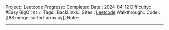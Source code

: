 Project:: Leetcode
Progress:: Completed
Date:: 2024-04-12
Difficulty:: #Easy 
BigO:: `O(n)`
Tags:: 
BackLinks:: 
Sites:: [Leetcode](https://leetcode.com/problems/merge-sorted-array/description/)
Walkthrough:: 
Code:: [[88.merge-sorted-array.py]]
Note:: 

---
